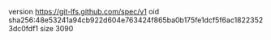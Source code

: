 version https://git-lfs.github.com/spec/v1
oid sha256:48e53241a94cb922d604e763424f865ba0b175fe1dcf5f6ac18223523dc0fdf1
size 3090
